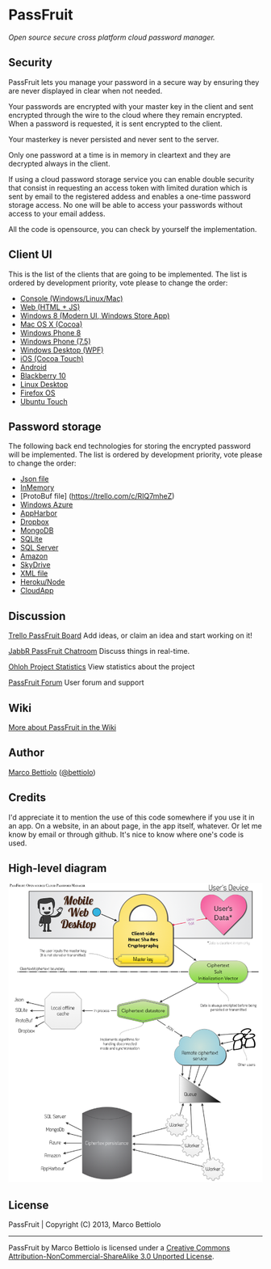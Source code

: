 PassFruit
=========

*Open source secure cross platform cloud password manager.*



Security
--------

PassFruit lets you manage your password in a secure way by ensuring they are never displayed in clear when not needed.

Your passwords are encrypted with your master key in the client and sent encrypted through the wire to the cloud where they remain encrypted. When a password is requested, it is sent encrypted to the client.

Your masterkey is never persisted and never sent to the server.

Only one password at a time is in memory in cleartext and they are decrypted always in the client.

If using a cloud password storage service you can enable double security that consist in requesting an access token with limited duration which is sent by email to the registered addess and enables a one-time password storage access. No one will be able to access your passwords without access to your email addess.

All the code is opensource, you can check by yourself the implementation.


Client UI
---------

This is the list of the clients that are going to be implemented. 
The list is ordered by development priority, vote please to change the order:

- [Console (Windows/Linux/Mac)](https://trello.com/c/GJtSMg6d)
- [Web (HTML + JS)](https://trello.com/c/bzMgVngO)
- [Windows 8 (Modern UI, Windows Store App)](https://trello.com/c/vlpdPyvV)
- [Mac OS X (Cocoa)](https://trello.com/c/7chNcCXr)
- [Windows Phone 8](https://trello.com/c/FC1sdfXH)
- [Windows Phone (7.5)](https://trello.com/c/0a5Qc5Oi)
- [Windows Desktop (WPF)](https://trello.com/c/6cdtXXMZ)
- [iOS (Cocoa Touch)](https://trello.com/c/iLvncg3Z)
- [Android](https://trello.com/c/M26yUbVf)
- [Blackberry 10](https://trello.com/c/VwyUL5uO)
- [Linux Desktop](https://trello.com/c/Sl4vF7Tc)
- [Firefox OS](https://trello.com/c/twRmfqOl)
- [Ubuntu Touch](https://trello.com/c/RUIlO09i)


Password storage
----------------

The following back end technologies for storing the encrypted password will be implemented.
The list is ordered by development priority, vote please to change the order:

- [Json file](https://trello.com/c/nXGSmliT)
- [InMemory](https://trello.com/c/AIW4nTAW)
- [ProtoBuf file] (https://trello.com/c/RIQ7mheZ)
- [Windows Azure](https://trello.com/c/ImI6ZkrI)
- [AppHarbor](https://trello.com/c/JwbYlKC4)
- [Dropbox](https://trello.com/c/RPC56yxs)
- [MongoDB](https://trello.com/c/6kE6rdUK)
- [SQLite](https://trello.com/c/DBu49HXE)
- [SQL Server](https://trello.com/c/Gr5TaW4I)
- [Amazon](https://trello.com/c/FeQyWNUI)
- [SkyDrive](https://trello.com/c/Rqxb2V5t)
- [XML file](https://trello.com/c/ZwoEyIgn)
- [Heroku/Node](https://trello.com/c/d0U08lII)
- [CloudApp](https://trello.com/c/QiaOKOCn)


Discussion
----------

[Trello PassFruit Board](https://trello.com/board/passfruit/4f1f1713ffa52a1e57084422) 
Add ideas, or claim an idea and start working on it!

[JabbR PassFruit Chatroom](http://jabbr.net/#/rooms/PassFruit)
Discuss things in real-time.

[Ohloh Project Statistics](https://www.ohloh.net/p/passfruit)
View statistics about the project

[PassFruit Forum](https://passfruit.uservoice.com/)
User forum and support

Wiki
----
[More about PassFruit in the Wiki](https://github.com/bettiolo/PassFruit/wiki)


Author
------

[Marco Bettiolo](http://bettiolo.it) ([@bettiolo](https://twitter.com/bettiolo))



Credits
-------

I'd appreciate it to mention the use of this code somewhere if you use it in an app. On a website, in an about page, in the app itself, whatever. Or let me know by email or through github. It's nice to know where one's code is used.


High-level diagram
------------------
![alt text](docs/PassFruit-diagram.png "PassFruit diagram")


License
-------

PassFruit | Copyright (C) 2013, Marco Bettiolo
* * *
PassFruit by Marco Bettiolo is licensed under a 
[Creative Commons Attribution-NonCommercial-ShareAlike 3.0 Unported License](http://creativecommons.org/licenses/by-nc-sa/3.0/).
